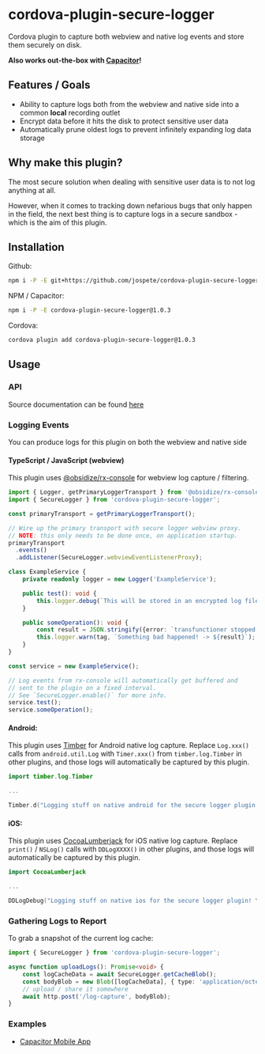 # cordova-plugin-secure-logger

Cordova plugin to capture both webview and native log events and store them securely on disk.

**Also works out-the-box with [Capacitor](https://capacitorjs.com/)!**

## Features / Goals

- Ability to capture logs both from the webview and native side into a common **local** recording outlet
- Encrypt data before it hits the disk to protect sensitive user data
- Automatically prune oldest logs to prevent infinitely expanding log data storage

## Why make this plugin?

The most secure solution when dealing with sensitive user data is to not log anything at all.

However, when it comes to tracking down nefarious bugs that only happen in the field, the next
best thing is to capture logs in a secure sandbox - which is the aim of this plugin.

## Installation

Github:

```bash
npm i -P -E git+https://github.com/jospete/cordova-plugin-secure-logger.git#1.0.3
```

NPM / Capacitor:

```bash
npm i -P -E cordova-plugin-secure-logger@1.0.3
```

Cordova:

```bash
cordova plugin add cordova-plugin-secure-logger@1.0.3
```

## Usage

### API

Source documentation can be found [here](https://jospete.github.io/cordova-plugin-secure-logger/)

### Logging Events

You can produce logs for this plugin on both the webview and native side

#### TypeScript / JavaScript (webview)

This plugin uses [@obsidize/rx-console](https://www.npmjs.com/package/@obsidize/rx-console)
for webview log capture / filtering.

```typescript
import { Logger, getPrimaryLoggerTransport } from '@obsidize/rx-console';
import { SecureLogger } from 'cordova-plugin-secure-logger';

const primaryTransport = getPrimaryLoggerTransport();

// Wire up the primary transport with secure logger webview proxy.
// NOTE: this only needs to be done once, on application startup.
primaryTransport
  .events()
  .addListener(SecureLogger.webviewEventListenerProxy);

class ExampleService {
    private readonly logger = new Logger('ExampleService');

    public test(): void {
        this.logger.debug(`This will be stored in an encrypted log file`);
    }

    public someOperation(): void {
        const result = JSON.stringify({error: `transfunctioner stopped combobulating`});
        this.logger.warn(tag, `Something bad happened! -> ${result}`);
    }
}

const service = new ExampleService();

// Log events from rx-console will automatically get buffered and 
// sent to the plugin on a fixed interval.
// See `SecureLogger.enable()` for more info.
service.test();
service.someOperation();
```

#### Android:

This plugin uses [Timber](https://github.com/JakeWharton/timber) for Android native log capture.
Replace `Log.xxx()` calls from `android.util.Log` with `Timer.xxx()` from `timber.log.Timber`
in other plugins, and those logs will automatically be captured by this plugin.

```kotlin
import timber.log.Timber

...

Timber.d("Logging stuff on native android for the secure logger plugin! Yay native logs!")
```

#### iOS:

This plugin uses [CocoaLumberjack](https://github.com/CocoaLumberjack/CocoaLumberjack) for iOS native log capture.
Replace `print()` / `NSLog()` calls with `DDLogXXXX()`
in other plugins, and those logs will automatically be captured by this plugin.

```swift
import CocoaLumberjack

...

DDLogDebug("Logging stuff on native ios for the secure logger plugin! Yay native logs!")
```

### Gathering Logs to Report

To grab a snapshot of the current log cache:

```typescript
import { SecureLogger } from 'cordova-plugin-secure-logger';

async function uploadLogs(): Promise<void> {
    const logCacheData = await SecureLogger.getCacheBlob();
    const bodyBlob = new Blob([logCacheData], { type: 'application/octet-stream' });
    // upload / share it somewhere
    await http.post('/log-capture', bodyBlob);
}
```

### Examples

- [Capacitor Mobile App](https://github.com/jospete/ionic-native-file-logging-example)